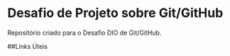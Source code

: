 # Desafio de Projeto sobre Git/GitHub
Repositório criado para o Desafio DIO de Git/GitHub.


##Links Úteis
